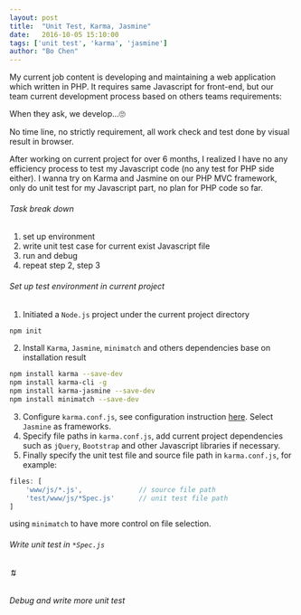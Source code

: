 ```yaml
---
layout: post
title:  "Unit Test, Karma, Jasmine"
date:   2016-10-05 15:10:00 
tags: ['unit test', 'karma', 'jasmine']
author: "Bo Chen"
---
```


My current job content is developing and maintaining a web application which written in PHP. It requires same Javascript for front-end, but our team current development process based on others teams requirements:

When they ask, we develop...🙄

No time line, no strictly requirement, all work check and test done by visual result in browser.

After working on current project for over 6 months, I realized I have no any efficiency process to test my Javascript code (no any test for PHP side either). I wanna try on Karma and Jasmine on our PHP MVC framework, only do unit test for my Javascript part, no plan for PHP code so far.

###### Task break down
1. set up environment
2. write unit test case for current exist Javascript file
3. run and debug
4. repeat step 2, step 3

###### Set up test environment in current project
1. Initiated a `Node.js` project under the current project directory
~~~ bash
npm init
~~~
2. Install `Karma`, `Jasmine`, `minimatch` and others dependencies base on installation result
~~~ bash
npm install karma --save-dev
npm install karma-cli -g
npm install karma-jasmine --save-dev
npm install minimatch --save-dev
~~~
3. Configure `karma.conf.js`, see configuration instruction [here](http://karma-runner.github.io/1.0/intro/configuration.html). Select `Jasmine` as frameworks.
4. Specify file paths in `karma.conf.js`, add current project dependencies such as `jQuery`, `Bootstrap` and other Javascript libraries if necessary.
5. Finally specify the unit test file and source file path in `karma.conf.js`, for example: 
~~~ js
files: [
    'www/js/*.js',              // source file path
    'test/www/js/*Spec.js'      // unit test file path
]
~~~
using `minimatch` to have more control on file selection.

###### Write unit test in `*Spec.js` 

###### ⇅

###### Debug and write more unit test



